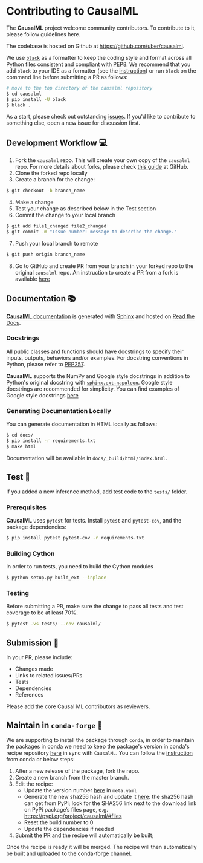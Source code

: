 # Contributing to CausalML

The **CausalML** project welcome community contributors.
To contribute to it, please follow guidelines here.

The codebase is hosted on Github at https://github.com/uber/causalml.

We use [`black`](https://black.readthedocs.io/en/stable/index.html) as a formatter to keep the coding style and format across all Python files consistent and compliant with [PEP8](https://www.python.org/dev/peps/pep-0008/). We recommend that you add `black` to your IDE as a formatter (see the [instruction](https://black.readthedocs.io/en/stable/integrations/editors.html)) or run `black` on the command line before submitting a PR as follows:
```bash
# move to the top directory of the causalml repository
$ cd causalml 
$ pip install -U black
$ black .
```

As a start, please check out outstanding [issues](https://github.com/uber/causalml/issues).
If you'd like to contribute to something else, open a new issue for discussion first.

## Development Workflow :computer:

1. Fork the `causalml` repo. This will create your own copy of the `causalml` repo. For more details about forks, please check [this guide](https://docs.github.com/en/github/collaborating-with-pull-requests/working-with-forks/about-forks) at GitHub.
2. Clone the forked repo locally
3. Create a branch for the change:
```bash
$ git checkout -b branch_name
```
4. Make a change
5. Test your change as described below in the Test section
6. Commit the change to your local branch
```bash
$ git add file1_changed file2_changed
$ git commit -m "Issue number: message to describe the change."
```
7. Push your local branch to remote
```bash
$ git push origin branch_name
```
8. Go to GitHub and create PR from your branch in your forked repo to the original `causalml` repo. An instruction to create a PR from a fork is available [here](https://docs.github.com/en/github/collaborating-with-pull-requests/proposing-changes-to-your-work-with-pull-requests/creating-a-pull-request-from-a-fork)

## Documentation :books:

[**CausalML** documentation](https://causalml.readthedocs.io/) is generated with [Sphinx](https://www.sphinx-doc.org/en/master/) and hosted on [Read the Docs](https://readthedocs.org/).

### Docstrings

All public classes and functions should have docstrings to specify their inputs, outputs, behaviors and/or examples. For docstring conventions in Python, please refer to [PEP257](https://www.python.org/dev/peps/pep-0257/).

**CausalML** supports the NumPy and Google style docstrings in addition to Python's original docstring with [`sphinx.ext.napoleon`](https://www.sphinx-doc.org/en/master/usage/extensions/napoleon.html). Google style docstrings are recommended for simplicity. You can find examples of Google style docstrings [here](https://sphinxcontrib-napoleon.readthedocs.io/en/latest/example_google.html)

### Generating Documentation Locally

You can generate documentation in HTML locally as follows:
```bash
$ cd docs/
$ pip install -r requirements.txt
$ make html
```

Documentation will be available in `docs/_build/html/index.html`.

## Test :wrench:

If you added a new inference method, add test code to the `tests/` folder.

### Prerequisites

**CausalML** uses `pytest` for tests. Install `pytest` and `pytest-cov`, and the package dependencies:
```bash
$ pip install pytest pytest-cov -r requirements.txt
```

### Building Cython

In order to run tests, you need to build the Cython modules
```bash
$ python setup.py build_ext --inplace
```

### Testing

Before submitting a PR, make sure the change to pass all tests and test coverage to be at least 70%.
```bash
$ pytest -vs tests/ --cov causalml/
```


## Submission :tada:

In your PR, please include:
- Changes made
- Links to related issues/PRs
- Tests
- Dependencies
- References

Please add the core Causal ML contributors as reviewers.

## Maintain in `conda-forge`  :snake:

We are supporting to install the package through `conda`, in order to maintain the packages in conda we need to keep the package's version in conda's recipe repository [here](https://github.com/conda-forge/causalml-feedstock) in sync with `CausalML`. You can follow the [instruction](https://conda-forge.org/#update_recipe) from conda or below steps:

1. After a new release of the package, fork the repo.
2. Create a new branch from the master branch.
3. Edit the recipe:
    - Update the version number [here](https://github.com/conda-forge/causalml-feedstock/blob/main/recipe/meta.yaml#L2) in `meta.yaml`
    - Generate the new sha256 hash and update it [here](https://github.com/conda-forge/causalml-feedstock/blob/main/recipe/meta.yaml#L11):  the sha256 hash can get from PyPi; look for the SHA256 link next to the download link on PyPi package’s files page, e.g. https://pypi.org/project/causalml/#files
    - Reset the build number to 0
    - Update the dependencies if needed
4. Submit the PR and the recipe will automatically be built; 

Once the recipe is ready it will be merged. The recipe will then automatically be built and uploaded to the conda-forge channel.
